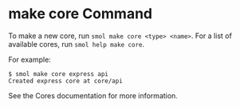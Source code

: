 # make core Command

To make a new core, run `smol make core <type> <name>`. For a list of available cores, run `smol help make core`.

For example:

```
$ smol make core express api
Created express core at core/api
```

See the Cores documentation for more information.
